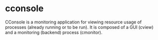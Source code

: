 # cconsole
CConsole is a monitoring application for viewing resource usage of processes (already running or to be run). It is composed of a GUI (cview) and a monitoring (backend) process (cmonitor).
